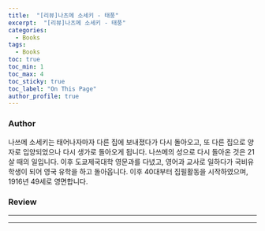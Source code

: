 ```yaml
---
title:  "[리뷰]나츠메 소세키 - 태풍"
excerpt:  "[리뷰]나츠메 소세키 - 태풍"
categories:
  - Books
tags:
  - Books
toc: true
toc_min: 1
toc_max: 4
toc_sticky: true
toc_label: "On This Page"
author_profile: true
---
```


### Author

나쓰메 소세키는 태어나자마자 다른 집에 보내졌다가 다시 돌아오고, 또 다른 집으로 양자로 입양되었으나 다시 생가로 돌아오게 됩니다. 나쓰메의 성으로 다시 돌아온 것은 21살 때의 일입니다. 이후 도쿄제국대학 영문과를 다녔고, 영어과 교사로 일하다가 국비유학생이 되어 영국 유학을 하고 돌아옵니다. 이후 40대부터 집필활동을 시작하였으며, 1916년 49세로 영면합니다.

### Review

---


---
